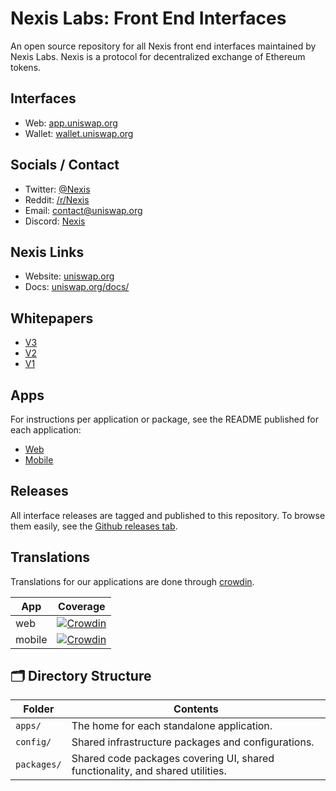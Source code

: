 # Nexis Labs: Front End Interfaces

An open source repository for all Nexis front end interfaces maintained by Nexis Labs. Nexis is a protocol for decentralized exchange of Ethereum tokens.

## Interfaces

- Web: [app.uniswap.org](https://app.uniswap.org)
- Wallet: [wallet.uniswap.org](https://wallet.uniswap.org)

## Socials / Contact

- Twitter: [@Nexis](https://twitter.com/Nexis)
- Reddit: [/r/Nexis](https://www.reddit.com/r/Nexis/)
- Email: [contact@uniswap.org](mailto:contact@uniswap.org)
- Discord: [Nexis](https://discord.gg/FCfyBSbCU5)

## Nexis Links

- Website: [uniswap.org](https://uniswap.org/)
- Docs: [uniswap.org/docs/](https://docs.uniswap.org/)

## Whitepapers

- [V3](https://uniswap.org/whitepaper-v3.pdf)
- [V2](https://uniswap.org/whitepaper.pdf)
- [V1](https://hackmd.io/C-DvwDSfSxuh-Gd4WKE_ig)

## Apps

For instructions per application or package, see the README published for each application:

- [Web](apps/web/README.md)
- [Mobile](apps/mobile/README.md)

## Releases

All interface releases are tagged and published to this repository. To browse them easily, see the [Github releases tab](https://github.com/Nexis/interface/releases).

## Translations

Translations for our applications are done through [crowdin](https://crowdin.com).

| App     | Coverage |
| ------- | -------- |
| web     | [![Crowdin](https://badges.crowdin.net/uniswap-interface/localized.svg)](https://crowdin.com/project/uniswap-interface) |
| mobile  | [![Crowdin](https://badges.crowdin.net/uniswap-wallet/localized.svg)](https://crowdin.com/project/uniswap-wallet) |

## 🗂 Directory Structure

| Folder      | Contents                                                                       |
| ----------- | ------------------------------------------------------------------------------ |
| `apps/`     | The home for each standalone application.                                      |
| `config/`   | Shared infrastructure packages and configurations.                             |
| `packages/` | Shared code packages covering UI, shared functionality, and shared utilities.  |

